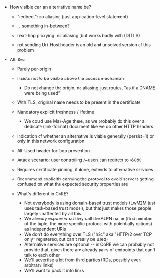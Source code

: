 * How visible can an alternative name be?
  * "redirect": no aliasing (just application-level statement)
  * ... something in-between?
  * next-hop proxying: no aliasing (but works badly with (D)TLS)

  * not sending Uri-Host header is an old and unsolved version of this problem

* Alt-Svc
  * Purely per-origin
  * Insists not to be visible above the access mechanism
    * Do not change the origin, no aliasing, just routes, "as if a CNAME were being used"
  * With TLS, original name needs to be present in the certificate
  * Mandatory explicit freshness / lifetime
    * We could use Max-Age there, as we probably do this over a dedicate (link-format) document like we do other HTTP headers
  * Indication of whether an alternative is viable generally (persist=1) or only in this network configuration
  * Alt-Used header for loop prevention
  * Attack scenario: user controlling /~user/ can redirect to :8080
  * Requires certificate pinning, if done, extends to alternative services
  * Recommend explicitly carrying the protocol to avoid servers getting confused on what the expected security properties are

  * What's different in CoRE?
    * Not everybody is using domain-based trust models (LwM2M just uses task-based trust model), but that just makes those people largely unaffected by all this.
    * We already expose what they call the ALPN name (first member of the tuple, the more specific protocol with potentially options) as independent URIs
    * We don't do everything over TLS ("h2c" aka "HTTP/2 over TCP only" registered, but can't really be used)
    * Alternative services are optional -- in CoRE we can probably not provide that, given there are already pairs of endpoints that can't talk to each other
    * We'll advertise a lot from third parties (RDs, possibly even arbitrary links)
    * We'll want to pack it into links
